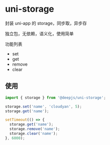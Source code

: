 # uni-storage

封装 uni-app 的 storage，同步取，异步存

独立包，无依赖，语义化，使用简单

功能列表

- set
- get
- remove
- clear

## 使用

```js
import { storage } from '@deepjs/uni-storage';

storage.set('name', 'cloudyan', 5);
storage.get('name');

setTimeout(() => {
  storage.get('name');
  storage.remove('name');
  storage.clear('name');
}, 6000);
```
